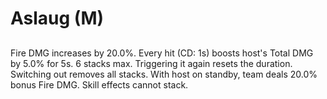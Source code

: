 # Aslaug (M)

## 

Fire DMG increases by 20.0%. Every hit (CD: 1s) boosts host's Total DMG by 5.0% for 5s. 6 stacks max. Triggering it again resets the duration. Switching out removes all stacks. With host on standby, team deals 20.0% bonus Fire DMG. Skill effects cannot stack.